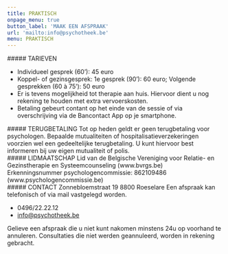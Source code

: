 ```yaml
---
title: PRAKTISCH
onpage_menu: true
button_label: 'MAAK EEN AFSPRAAK'
url: 'mailto:info@psychotheek.be'
menu: PRAKTISCH
---
```


<div markdown="1" class="col-sm-10 col-sm-offset-1 col-md-5 col-md-offset-1 column-article">
##### TARIEVEN

+ Individueel gesprek (60’): 45 euro
+ Koppel- of gezinsgesprek: 1e gesprek (90’): 60 euro; Volgende gesprekken (60 à 75’): 50 euro
+ Er is tevens mogelijkheid tot therapie aan huis. Hiervoor dient u nog rekening te houden met extra vervoerskosten.
+ Betaling gebeurt contant op het einde van de sessie of via overschrijving via de Bancontact App op je smartphone.

</div>
<div markdown="1" class="col-sm-10 col-sm-offset-1 col-md-5 col-md-offset-0 column-article">
##### TERUGBETALING
Tot op heden geldt er geen terugbetaling voor psychologen. Bepaalde mutualiteiten of hospitalisatieverzekeringen voorzien wel een gedeeltelijke terugbetaling. U kunt hiervoor best informeren bij uw eigen mutualiteit of polis.
</div>

<div markdown="1" class="clearfix"></div>

<div markdown="1" class="col-sm-10 col-sm-offset-1 col-sm-8 col-sm-offset-2 col-md-5 col-md-offset-1 column-article">
##### LIDMAATSCHAP
Lid van de Belgische Vereniging voor Relatie- en Gezinstherapie en Systeemcounseling (www.bvrgs.be)<br>Erkenningsnummer psychologencommissie: 862109486 (www.psychologencommissie.be)
</div>

<div markdown="1" class="col-sm-10 col-sm-offset-1 col-md-5 col-md-offset-0 column-article">
##### CONTACT
Zonnebloemstraat 19 8800 Roeselare
Een afspraak kan telefonisch of via mail vastgelegd worden.

+ 0496/22.22.12
+ info@psychotheek.be  

Gelieve een afspraak die u niet kunt nakomen minstens 24u op voorhand te annuleren. Consultaties die niet werden geannuleerd, worden in rekening gebracht.
</div>
